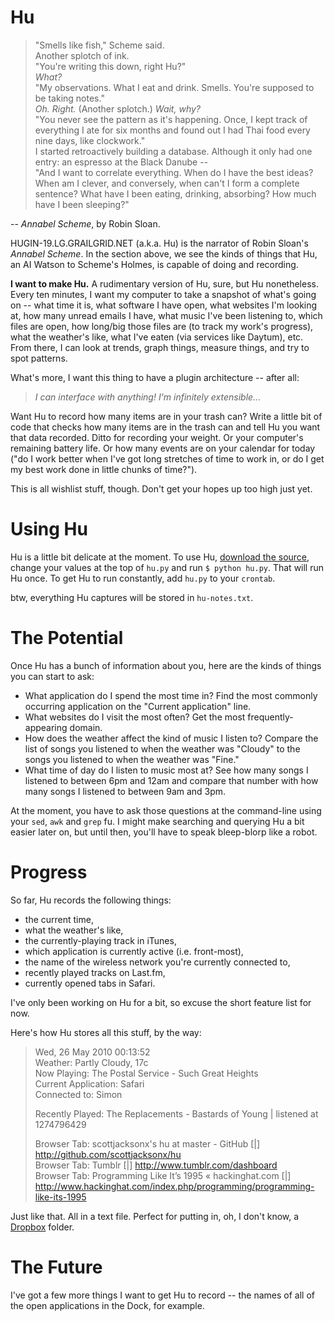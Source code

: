 # Hu #

>"Smells like fish," Scheme said.  
>Another splotch of ink.  
>"You're writing this down, right Hu?"  
>*What?*  
>"My observations. What I eat and drink. Smells. You're supposed to be taking notes."  
>*Oh. Right.* (Another splotch.) *Wait, why?*  
>"You never see the pattern as it's happening. Once, I kept track of everything I ate for six months and found out I had Thai food every nine days, like clockwork."  
>I started retroactively building a database. Although it only had one entry: an espresso at the Black Danube --  
>"And I want to correlate everything. When do I have the best ideas? When am I clever, and conversely, when can't I form a complete sentence? What have I been eating, drinking, absorbing? How much have I been sleeping?"  

-- *Annabel Scheme*, by Robin Sloan.

HUGIN-19.LG.GRAILGRID.NET (a.k.a. Hu) is the narrator of Robin Sloan's *Annabel Scheme*. In the section above, we see the kinds of things that Hu, an AI Watson to Scheme's Holmes, is capable of doing and recording.

**I want to make Hu.** A rudimentary version of Hu, sure, but Hu nonetheless. Every ten minutes, I want my computer to take a snapshot of what's going on -- what time it is, what software I have open, what websites I'm looking at, how many unread emails I have, what music I've been listening to, which files are open, how long/big those files are (to track my work's progress), what the weather's like, what I've eaten (via services like Daytum), etc. From there, I can look at trends, graph things, measure things, and try to spot patterns.

What's more, I want this thing to have a plugin architecture -- after all:

> *I can interface with anything! I'm infinitely extensible...*

Want Hu to record how many items are in your trash can? Write a little bit of code that checks how many items are in the trash can and tell Hu you want that data recorded. Ditto for recording your weight. Or your computer's remaining battery life. Or how many events are on your calendar for today ("do I work better when I've got long stretches of time to work in, or do I get my best work done in little chunks of time?").

This is all wishlist stuff, though. Don't get your hopes up too high just yet.

# Using Hu #

Hu is a little bit delicate at the moment. To use Hu, [download the source](http://github.com/scottjacksonx/hu/zipball/master), change your values at the top of `hu.py` and run `$ python hu.py`. That will run Hu once. To get Hu to run constantly, add `hu.py` to your `crontab`.

btw, everything Hu captures will be stored in `hu-notes.txt`.

# The Potential #

Once Hu has a bunch of information about you, here are the kinds of things you can start to ask:

- What application do I spend the most time in? Find the most commonly occurring application on the "Current application" line.
- What websites do I visit the most often? Get the most frequently-appearing domain.
- How does the weather affect the kind of music I listen to? Compare the list of songs you listened to when the weather was "Cloudy" to the songs you listened to when the weather was "Fine."
- What time of day do I listen to music most at? See how many songs I listened to between 6pm and 12am and compare that number with how many songs I listened to between 9am and 3pm.

At the moment, you have to ask those questions at the command-line using your `sed`, `awk` and `grep` fu. I might make searching and querying Hu a bit easier later on, but until then, you'll have to speak bleep-blorp like a robot.

# Progress #

So far, Hu records the following things:

- the current time,
- what the weather's like, 
- the currently-playing track in iTunes,
- which application is currently active (i.e. front-most),
- the name of the wireless network you're currently connected to,
- recently played tracks on Last.fm,
- currently opened tabs in Safari.

I've only been working on Hu for a bit, so excuse the short feature list for now.

Here's how Hu stores all this stuff, by the way:


>Wed, 26 May 2010 00:13:52  
>Weather: Partly Cloudy, 17c  
>Now Playing: The Postal Service - Such Great Heights  
>Current Application: Safari  
>Connected to: Simon  
>
>Recently Played: The Replacements - Bastards of Young | listened at 1274796429
>
>Browser Tab: scottjacksonx's hu at master - GitHub [|] http://github.com/scottjacksonx/hu  
>Browser Tab: Tumblr [|] http://www.tumblr.com/dashboard  
>Browser Tab: Programming Like It’s 1995 « hackinghat.com [|] http://www.hackinghat.com/index.php/programming/programming-like-its-1995  

Just like that. All in a text file. Perfect for putting in, oh, I don't know, a [Dropbox](http://dropbox.com) folder.

# The Future #

I've got a few more things I want to get Hu to record -- the names of all of the open applications in the Dock, for example.



